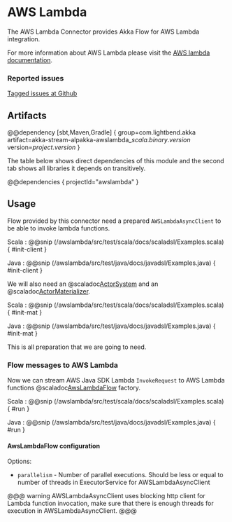 # AWS Lambda

The AWS Lambda Connector provides Akka Flow for AWS Lambda integration.

For more information about AWS Lambda please visit the [AWS lambda documentation](https://aws.amazon.com/documentation/lambda/).

### Reported issues

[Tagged issues at Github](https://github.com/akka/alpakka/labels/p%3Aaws-lambda)


## Artifacts

@@dependency [sbt,Maven,Gradle] {
  group=com.lightbend.akka
  artifact=akka-stream-alpakka-awslambda_$scala.binary.version$
  version=$project.version$
}

The table below shows direct dependencies of this module and the second tab shows all libraries it depends on transitively.

@@dependencies { projectId="awslambda" }

## Usage

Flow provided by this connector need a prepared `AWSLambdaAsyncClient` to be able to invoke lambda functions.

Scala
: @@snip (/awslambda/src/test/scala/docs/scaladsl/Examples.scala) { #init-client }

Java
: @@snip (/awslambda/src/test/java/docs/javadsl/Examples.java) { #init-client }

We will also need an @scaladoc[ActorSystem](akka.actor.ActorSystem) and an @scaladoc[ActorMaterializer](akka.stream.ActorMaterializer).

Scala
: @@snip (/awslambda/src/test/scala/docs/scaladsl/Examples.scala) { #init-mat }

Java
: @@snip (/awslambda/src/test/java/docs/javadsl/Examples.java) { #init-mat }

This is all preparation that we are going to need.

### Flow messages to AWS Lambda

Now we can stream AWS Java SDK Lambda `InvokeRequest` to AWS Lambda functions
@scaladoc[AwsLambdaFlow](akka.stream.alpakka.awslambda.scaladsl.AwsLambdaFlow$) factory.

Scala
: @@snip (/awslambda/src/test/scala/docs/scaladsl/Examples.scala) { #run }

Java
: @@snip (/awslambda/src/test/java/docs/javadsl/Examples.java) { #run }

#### AwsLambdaFlow configuration

Options:

 - `parallelism` - Number of parallel executions. Should be less or equal to number of threads in ExecutorService for AWSLambdaAsyncClient

@@@ warning
AWSLambdaAsyncClient uses blocking http client for Lambda function invocation, make sure that there is enough threads for execution in AWSLambdaAsyncClient.
@@@

